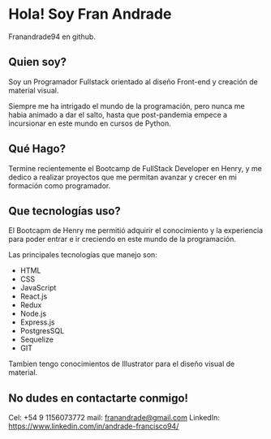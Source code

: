 # Hola! Soy Fran Andrade

Franandrade94 en github.

## Quien soy?

Soy un Programador Fullstack orientado al diseño Front-end y creación de material visual.

Siempre me ha intrigado el mundo de la programación, pero nunca me habia animado a dar el salto, hasta que post-pandemia empece a incursionar en este mundo en cursos de Python.

## Qué Hago?

Termine recientemente el Bootcamp de FullStack Developer en Henry, y me dedico a realizar proyectos que me permitan avanzar  y crecer en mi formación como programador.

## Que tecnologías uso?

El Bootcapm de Henry me permitió adquirir el conocimiento y la experiencia para poder entrar e ir creciendo en este mundo de la programación.

Las principales tecnologías que manejo son:

  - HTML
  - CSS
  - JavaScript
  - React.js
  - Redux
  - Node.js
  - Express.js
  - PostgresSQL
  - Sequelize
  - GIT

Tambien tengo conocimientos de Illustrator para el diseño visual de material.

## No dudes en contactarte conmigo!

Cel: +54 9 1156073772
mail: franandrade@gmail.com
LinkedIn: https://www.linkedin.com/in/andrade-francisco94/
